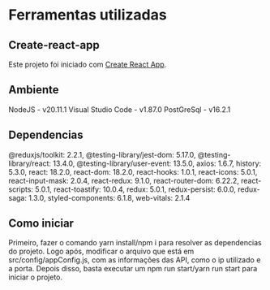 # Ferramentas utilizadas

## Create-react-app
Este projeto foi iniciado com [Create React App](https://github.com/facebook/create-react-app).

## Ambiente

NodeJS - v20.11.1
Visual Studio Code - v1.87.0
PostGreSql - v16.2.1

## Dependencias

@reduxjs/toolkit: 2.2.1,
@testing-library/jest-dom: 5.17.0,
@testing-library/react: 13.4.0,
@testing-library/user-event: 13.5.0,
axios: 1.6.7,
history: 5.3.0,
react: 18.2.0,
react-dom: 18.2.0,
react-hooks: 1.0.1,
react-icons: 5.0.1,
react-input-mask: 2.0.4,
react-redux: 9.1.0,
react-router-dom: 6.22.2,
react-scripts: 5.0.1,
react-toastify: 10.0.4,
redux: 5.0.1,
redux-persist: 6.0.0,
redux-saga: 1.3.0,
styled-components: 6.1.8,
web-vitals: 2.1.4

## Como iniciar

Primeiro, fazer o comando yarn install/npm i para resolver as dependencias do projeto. Logo após, modificar o arquivo que está em src/config/appConfig.js, com as informações das API, como o ip utilizado e a porta. Depois disso, basta executar um npm run start/yarn run start para iniciar o projeto.
